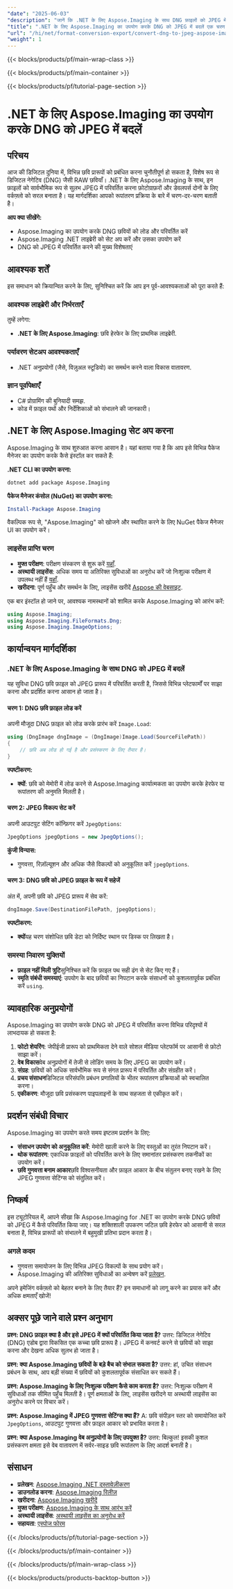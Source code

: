 ```yaml
---
"date": "2025-06-03"
"description": "जानें कि .NET के लिए Aspose.Imaging के साथ DNG फ़ाइलों को JPEG में कैसे परिवर्तित किया जाए। यह ट्यूटोरियल इंस्टॉलेशन, कोड उदाहरण और व्यावहारिक अनुप्रयोगों को कवर करता है।"
"title": ".NET के लिए Aspose.Imaging का उपयोग करके DNG को JPEG में बदलें एक चरण-दर-चरण मार्गदर्शिका"
"url": "/hi/net/format-conversion-export/convert-dng-to-jpeg-aspose-imaging-net/"
"weight": 1
---
```


{{< blocks/products/pf/main-wrap-class >}}

{{< blocks/products/pf/main-container >}}

{{< blocks/products/pf/tutorial-page-section >}}
# .NET के लिए Aspose.Imaging का उपयोग करके DNG को JPEG में बदलें

## परिचय

आज की डिजिटल दुनिया में, विभिन्न छवि प्रारूपों को प्रबंधित करना चुनौतीपूर्ण हो सकता है, विशेष रूप से डिजिटल नेगेटिव (DNG) जैसी RAW छवियाँ। .NET के लिए Aspose.Imaging के साथ, इन फ़ाइलों को सार्वभौमिक रूप से सुलभ JPEG में परिवर्तित करना फ़ोटोग्राफ़रों और डेवलपर्स दोनों के लिए वर्कफ़्लो को सरल बनाता है। यह मार्गदर्शिका आपको रूपांतरण प्रक्रिया के बारे में चरण-दर-चरण बताती है।

**आप क्या सीखेंगे:**
- Aspose.Imaging का उपयोग करके DNG छवियों को लोड और परिवर्तित करें
- Aspose.Imaging .NET लाइब्रेरी को सेट अप करें और उसका उपयोग करें
- DNG को JPEG में परिवर्तित करने की मुख्य विशेषताएं

## आवश्यक शर्तें

इस समाधान को क्रियान्वित करने के लिए, सुनिश्चित करें कि आप इन पूर्व-आवश्यकताओं को पूरा करते हैं:

### आवश्यक लाइब्रेरी और निर्भरताएँ
तुम्हें लगेगा:
- **.NET के लिए Aspose.Imaging**: छवि हेरफेर के लिए प्राथमिक लाइब्रेरी.

### पर्यावरण सेटअप आवश्यकताएँ
- .NET अनुप्रयोगों (जैसे, विज़ुअल स्टूडियो) का समर्थन करने वाला विकास वातावरण.

### ज्ञान पूर्वापेक्षाएँ
- C# प्रोग्रामिंग की बुनियादी समझ.
- कोड में फ़ाइल पथों और निर्देशिकाओं को संभालने की जानकारी।

## .NET के लिए Aspose.Imaging सेट अप करना

Aspose.Imaging के साथ शुरुआत करना आसान है। यहां बताया गया है कि आप इसे विभिन्न पैकेज मैनेजर का उपयोग करके कैसे इंस्टॉल कर सकते हैं:

**.NET CLI का उपयोग करना:**
```bash
dotnet add package Aspose.Imaging
```

**पैकेज मैनेजर कंसोल (NuGet) का उपयोग करना:**
```powershell
Install-Package Aspose.Imaging
```

वैकल्पिक रूप से, "Aspose.Imaging" को खोजने और स्थापित करने के लिए NuGet पैकेज मैनेजर UI का उपयोग करें।

### लाइसेंस प्राप्ति चरण
- **मुफ्त परीक्षण**: परीक्षण संस्करण से शुरू करें [यहाँ](https://releases.aspose.com/imaging/net/).
- **अस्थायी लाइसेंस**: अधिक समय या अतिरिक्त सुविधाओं का अनुरोध करें जो निःशुल्क परीक्षण में उपलब्ध नहीं हैं [यहाँ](https://purchase.aspose.com/temporary-license/).
- **खरीदना**: पूर्ण पहुँच और समर्थन के लिए, लाइसेंस खरीदें [Aspose की वेबसाइट](https://purchase.aspose.com/buy).

एक बार इंस्टॉल हो जाने पर, आवश्यक नामस्थानों को शामिल करके Aspose.Imaging को आरंभ करें:

```csharp
using Aspose.Imaging;
using Aspose.Imaging.FileFormats.Dng;
using Aspose.Imaging.ImageOptions;
```

## कार्यान्वयन मार्गदर्शिका

### .NET के लिए Aspose.Imaging के साथ DNG को JPEG में बदलें
यह सुविधा DNG छवि फ़ाइल को JPEG प्रारूप में परिवर्तित करती है, जिससे विभिन्न प्लेटफार्मों पर साझा करना और प्रदर्शित करना आसान हो जाता है।

#### चरण 1: DNG छवि फ़ाइल लोड करें
अपनी मौजूदा DNG फ़ाइल को लोड करके प्रारंभ करें `Image.Load`:

```csharp
using (DngImage dngImage = (DngImage)Image.Load(SourceFilePath))
{
    // छवि अब लोड हो गई है और प्रसंस्करण के लिए तैयार है।
}
```
**स्पष्टीकरण:** 
- **क्यों**: छवि को मेमोरी में लोड करने से Aspose.Imaging कार्यात्मकता का उपयोग करके हेरफेर या रूपांतरण की अनुमति मिलती है।

#### चरण 2: JPEG विकल्प सेट करें
अपनी आउटपुट सेटिंग कॉन्फ़िगर करें `JpegOptions`:

```csharp
JpegOptions jpegOptions = new JpegOptions();
```
**कुंजी विन्यास:** 
- गुणवत्ता, रिज़ॉल्यूशन और अधिक जैसे विकल्पों को अनुकूलित करें `jpegOptions`.

#### चरण 3: DNG छवि को JPEG फ़ाइल के रूप में सहेजें
अंत में, अपनी छवि को JPEG प्रारूप में सेव करें:

```csharp
dngImage.Save(DestinationFilePath, jpegOptions);
```
**स्पष्टीकरण:** 
- **क्यों**यह चरण संशोधित छवि डेटा को निर्दिष्ट स्थान पर डिस्क पर लिखता है।

### समस्या निवारण युक्तियों
- **फ़ाइल नहीं मिली त्रुटि**सुनिश्चित करें कि फ़ाइल पथ सही ढंग से सेट किए गए हैं।
- **स्मृति संबंधी समस्याएं**: उपयोग के बाद छवियों का निपटान करके संसाधनों को कुशलतापूर्वक प्रबंधित करें `using`.

## व्यावहारिक अनुप्रयोगों

Aspose.Imaging का उपयोग करके DNG को JPEG में परिवर्तित करना विभिन्न परिदृश्यों में लाभदायक हो सकता है:
1. **फोटो शेयरिंग**: जेपीईजी प्रारूप को प्राथमिकता देने वाले सोशल मीडिया प्लेटफॉर्म पर आसानी से फ़ोटो साझा करें।
2. **वेब विकास**वेब अनुप्रयोगों में तेजी से लोडिंग समय के लिए JPEG का उपयोग करें।
3. **संग्रह**: छवियों को अधिक सार्वभौमिक रूप से संगत प्रारूप में परिवर्तित और संग्रहीत करें।
4. **प्रचय संसाधन**डिजिटल परिसंपत्ति प्रबंधन प्रणालियों के भीतर रूपांतरण प्रक्रियाओं को स्वचालित करना।
5. **एकीकरण**: मौजूदा छवि प्रसंस्करण पाइपलाइनों के साथ सहजता से एकीकृत करें।

## प्रदर्शन संबंधी विचार
Aspose.Imaging का उपयोग करते समय इष्टतम प्रदर्शन के लिए:
- **संसाधन उपयोग को अनुकूलित करें**: मेमोरी खाली करने के लिए वस्तुओं का तुरंत निपटान करें।
- **थोक रूपांतरण**: एकाधिक फ़ाइलों को परिवर्तित करने के लिए समानांतर प्रसंस्करण तकनीकों का उपयोग करें।
- **छवि गुणवत्ता बनाम आकार**छवि विश्वसनीयता और फ़ाइल आकार के बीच संतुलन बनाए रखने के लिए JPEG गुणवत्ता सेटिंग्स को संतुलित करें।

## निष्कर्ष
इस ट्यूटोरियल में, आपने सीखा कि Aspose.Imaging for .NET का उपयोग करके DNG छवियों को JPEG में कैसे परिवर्तित किया जाए। यह शक्तिशाली उपकरण जटिल छवि हेरफेर को आसानी से सरल बनाता है, विभिन्न प्रारूपों को संभालने में बहुमुखी प्रतिभा प्रदान करता है।

### अगले कदम
- गुणवत्ता समायोजन के लिए विभिन्न JPEG विकल्पों के साथ प्रयोग करें।
- Aspose.Imaging की अतिरिक्त सुविधाओं का अन्वेषण करें [प्रलेखन](https://reference.aspose.com/imaging/net/).

अपने इमेजिंग वर्कफ़्लो को बेहतर बनाने के लिए तैयार हैं? इन समाधानों को लागू करने का प्रयास करें और अधिक क्षमताएँ खोजें!

## अक्सर पूछे जाने वाले प्रश्न अनुभाग

**प्रश्न: DNG फ़ाइल क्या है और इसे JPEG में क्यों परिवर्तित किया जाता है?**
उत्तर: डिजिटल नेगेटिव (DNG) एडोब द्वारा विकसित एक कच्चा छवि प्रारूप है। JPEG में कनवर्ट करने से छवियों को साझा करना और देखना अधिक सुलभ हो जाता है।

**प्रश्न: क्या Aspose.Imaging छवियों के बड़े बैच को संभाल सकता है?**
उत्तर: हां, उचित संसाधन प्रबंधन के साथ, आप बड़ी संख्या में छवियों को कुशलतापूर्वक संसाधित कर सकते हैं।

**प्रश्न: Aspose.Imaging के लिए निःशुल्क परीक्षण कैसे काम करता है?**
उत्तर: निःशुल्क परीक्षण में सुविधाओं तक सीमित पहुँच मिलती है। पूर्ण क्षमताओं के लिए, लाइसेंस खरीदने या अस्थायी लाइसेंस का अनुरोध करने पर विचार करें।

**प्रश्न: Aspose.Imaging में JPEG गुणवत्ता सेटिंग्स क्या हैं?**
A: छवि संपीड़न स्तर को समायोजित करें `JpegOptions`, आउटपुट गुणवत्ता और फ़ाइल आकार को प्रभावित करता है।

**प्रश्न: क्या Aspose.Imaging वेब अनुप्रयोगों के लिए उपयुक्त है?**
उत्तर: बिल्कुल! इसकी कुशल प्रसंस्करण क्षमता इसे वेब वातावरण में सर्वर-साइड छवि रूपांतरण के लिए आदर्श बनाती है।

## संसाधन
- **प्रलेखन**: [Aspose.Imaging .NET दस्तावेज़ीकरण](https://reference.aspose.com/imaging/net/)
- **डाउनलोड करना**: [Aspose.Imaging रिलीज़](https://releases.aspose.com/imaging/net/)
- **खरीदना**: [Aspose.Imaging खरीदें](https://purchase.aspose.com/buy)
- **मुफ्त परीक्षण**: [Aspose.Imaging के साथ आरंभ करें](https://releases.aspose.com/imaging/net/)
- **अस्थायी लाइसेंस**: [अस्थायी लाइसेंस का अनुरोध करें](https://purchase.aspose.com/temporary-license/)
- **सहायता**: [एस्पोज फोरम](https://forum.aspose.com/c/imaging/10)

{{< /blocks/products/pf/tutorial-page-section >}}

{{< /blocks/products/pf/main-container >}}

{{< /blocks/products/pf/main-wrap-class >}}

{{< blocks/products/products-backtop-button >}}